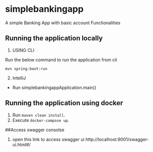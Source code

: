 # simplebankingapp
A simple Banking App with basic account Functionalities

## Running the application locally

1. USING CLI

Run the below command to run the application from cli

```shell
mvn spring-boot:run
```

2. IntelliJ

* Run simplebankingappApplication.main()



## Running the application using docker
1. Run `maven clean install`. 
2. Execute `docker-compose up`.




##Access swagger consolse
1. open this link to access swagger ui http://localhost:9001/swagger-ui.html#/
